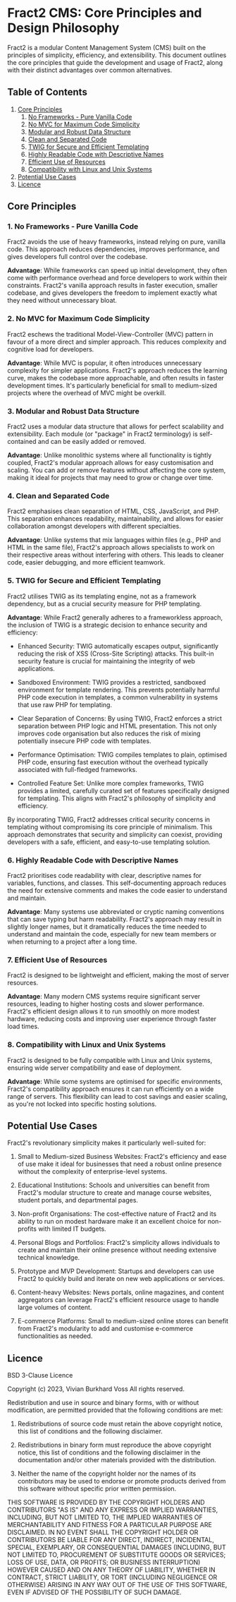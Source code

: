 # Fract2 CMS: Core Principles and Design Philosophy

Fract2 is a modular Content Management System (CMS) built on the principles of simplicity, efficiency, and extensibility. This document outlines the core principles that guide the development and usage of Fract2, along with their distinct advantages over common alternatives.

## Table of Contents

1. [Core Principles](#core-principles)
   1. [No Frameworks - Pure Vanilla Code](#1-no-frameworks---pure-vanilla-code)
   2. [No MVC for Maximum Code Simplicity](#2-no-mvc-for-maximum-code-simplicity)
   3. [Modular and Robust Data Structure](#3-modular-and-robust-data-structure)
   4. [Clean and Separated Code](#4-clean-and-separated-code)
   5. [TWIG for Secure and Efficient Templating](#5-twig-for-secure-and-efficient-templating)
   6. [Highly Readable Code with Descriptive Names](#6-highly-readable-code-with-descriptive-names)
   7. [Efficient Use of Resources](#7-efficient-use-of-resources)
   8. [Compatibility with Linux and Unix Systems](#8-compatibility-with-linux-and-unix-systems)
2. [Potential Use Cases](#potential-use-cases)
3. [Licence](#licence)

## Core Principles

### 1. No Frameworks - Pure Vanilla Code

Fract2 avoids the use of heavy frameworks, instead relying on pure, vanilla code. This approach reduces dependencies, improves performance, and gives developers full control over the codebase.

**Advantage**: While frameworks can speed up initial development, they often come with performance overhead and force developers to work within their constraints. Fract2's vanilla approach results in faster execution, smaller codebase, and gives developers the freedom to implement exactly what they need without unnecessary bloat.

### 2. No MVC for Maximum Code Simplicity

Fract2 eschews the traditional Model-View-Controller (MVC) pattern in favour of a more direct and simpler approach. This reduces complexity and cognitive load for developers.

**Advantage**: While MVC is popular, it often introduces unnecessary complexity for simpler applications. Fract2's approach reduces the learning curve, makes the codebase more approachable, and often results in faster development times. It's particularly beneficial for small to medium-sized projects where the overhead of MVC might be overkill.

### 3. Modular and Robust Data Structure

Fract2 uses a modular data structure that allows for perfect scalability and extensibility. Each module (or "package" in Fract2 terminology) is self-contained and can be easily added or removed.

**Advantage**: Unlike monolithic systems where all functionality is tightly coupled, Fract2's modular approach allows for easy customisation and scaling. You can add or remove features without affecting the core system, making it ideal for projects that may need to grow or change over time.

### 4. Clean and Separated Code

Fract2 emphasises clean separation of HTML, CSS, JavaScript, and PHP. This separation enhances readability, maintainability, and allows for easier collaboration amongst developers with different specialties.

**Advantage**: Unlike systems that mix languages within files (e.g., PHP and HTML in the same file), Fract2's approach allows specialists to work on their respective areas without interfering with others. This leads to cleaner code, easier debugging, and more efficient teamwork.

### 5. TWIG for Secure and Efficient Templating

Fract2 utilises TWIG as its templating engine, not as a framework dependency, but as a crucial security measure for PHP templating.

**Advantage**: While Fract2 generally adheres to a frameworkless approach, the inclusion of TWIG is a strategic decision to enhance security and efficiency:

- Enhanced Security: TWIG automatically escapes output, significantly reducing the risk of XSS (Cross-Site Scripting) attacks. This built-in security feature is crucial for maintaining the integrity of web applications.

- Sandboxed Environment: TWIG provides a restricted, sandboxed environment for template rendering. This prevents potentially harmful PHP code execution in templates, a common vulnerability in systems that use raw PHP for templating.

- Clear Separation of Concerns: By using TWIG, Fract2 enforces a strict separation between PHP logic and HTML presentation. This not only improves code organisation but also reduces the risk of mixing potentially insecure PHP code with templates.

- Performance Optimisation: TWIG compiles templates to plain, optimised PHP code, ensuring fast execution without the overhead typically associated with full-fledged frameworks.

- Controlled Feature Set: Unlike more complex frameworks, TWIG provides a limited, carefully curated set of features specifically designed for templating. This aligns with Fract2's philosophy of simplicity and efficiency.

By incorporating TWIG, Fract2 addresses critical security concerns in templating without compromising its core principle of minimalism. This approach demonstrates that security and simplicity can coexist, providing developers with a safe, efficient, and easy-to-use templating solution.

### 6. Highly Readable Code with Descriptive Names

Fract2 prioritises code readability with clear, descriptive names for variables, functions, and classes. This self-documenting approach reduces the need for extensive comments and makes the code easier to understand and maintain.

**Advantage**: Many systems use abbreviated or cryptic naming conventions that can save typing but harm readability. Fract2's approach may result in slightly longer names, but it dramatically reduces the time needed to understand and maintain the code, especially for new team members or when returning to a project after a long time.

### 7. Efficient Use of Resources

Fract2 is designed to be lightweight and efficient, making the most of server resources.

**Advantage**: Many modern CMS systems require significant server resources, leading to higher hosting costs and slower performance. Fract2's efficient design allows it to run smoothly on more modest hardware, reducing costs and improving user experience through faster load times.

### 8. Compatibility with Linux and Unix Systems

Fract2 is designed to be fully compatible with Linux and Unix systems, ensuring wide server compatibility and ease of deployment.

**Advantage**: While some systems are optimised for specific environments, Fract2's compatibility approach ensures it can run efficiently on a wide range of servers. This flexibility can lead to cost savings and easier scaling, as you're not locked into specific hosting solutions.

## Potential Use Cases

Fract2's revolutionary simplicity makes it particularly well-suited for:

1. Small to Medium-sized Business Websites: Fract2's efficiency and ease of use make it ideal for businesses that need a robust online presence without the complexity of enterprise-level systems.

2. Educational Institutions: Schools and universities can benefit from Fract2's modular structure to create and manage course websites, student portals, and departmental pages.

3. Non-profit Organisations: The cost-effective nature of Fract2 and its ability to run on modest hardware make it an excellent choice for non-profits with limited IT budgets.

4. Personal Blogs and Portfolios: Fract2's simplicity allows individuals to create and maintain their online presence without needing extensive technical knowledge.

5. Prototype and MVP Development: Startups and developers can use Fract2 to quickly build and iterate on new web applications or services.

6. Content-heavy Websites: News portals, online magazines, and content aggregators can leverage Fract2's efficient resource usage to handle large volumes of content.

7. E-commerce Platforms: Small to medium-sized online stores can benefit from Fract2's modularity to add and customise e-commerce functionalities as needed.

## Licence

BSD 3-Clause Licence

Copyright (c) 2023, Vivian Burkhard Voss
All rights reserved.

Redistribution and use in source and binary forms, with or without
modification, are permitted provided that the following conditions are met:

1. Redistributions of source code must retain the above copyright notice, this
   list of conditions and the following disclaimer.

2. Redistributions in binary form must reproduce the above copyright notice,
   this list of conditions and the following disclaimer in the documentation
   and/or other materials provided with the distribution.

3. Neither the name of the copyright holder nor the names of its
   contributors may be used to endorse or promote products derived from
   this software without specific prior written permission.

THIS SOFTWARE IS PROVIDED BY THE COPYRIGHT HOLDERS AND CONTRIBUTORS "AS IS"
AND ANY EXPRESS OR IMPLIED WARRANTIES, INCLUDING, BUT NOT LIMITED TO, THE
IMPLIED WARRANTIES OF MERCHANTABILITY AND FITNESS FOR A PARTICULAR PURPOSE ARE
DISCLAIMED. IN NO EVENT SHALL THE COPYRIGHT HOLDER OR CONTRIBUTORS BE LIABLE
FOR ANY DIRECT, INDIRECT, INCIDENTAL, SPECIAL, EXEMPLARY, OR CONSEQUENTIAL
DAMAGES (INCLUDING, BUT NOT LIMITED TO, PROCUREMENT OF SUBSTITUTE GOODS OR
SERVICES; LOSS OF USE, DATA, OR PROFITS; OR BUSINESS INTERRUPTION) HOWEVER
CAUSED AND ON ANY THEORY OF LIABILITY, WHETHER IN CONTRACT, STRICT LIABILITY,
OR TORT (INCLUDING NEGLIGENCE OR OTHERWISE) ARISING IN ANY WAY OUT OF THE USE
OF THIS SOFTWARE, EVEN IF ADVISED OF THE POSSIBILITY OF SUCH DAMAGE.